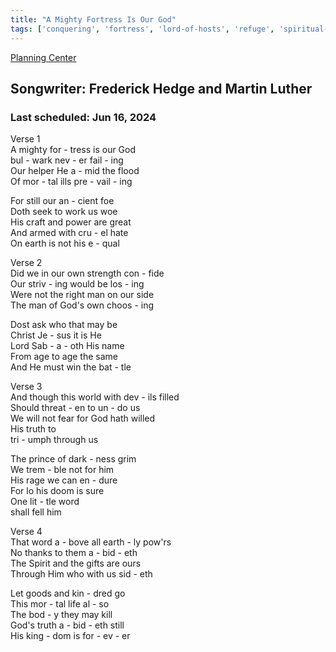 ```yaml
---
title: "A Mighty Fortress Is Our God"
tags: ['conquering', 'fortress', 'lord-of-hosts', 'refuge', 'spiritual-warfare', 'surrender', 'trust']
---
```


[Planning Center](https://services.planningcenteronline.com/songs/14536202)

## Songwriter: Frederick Hedge and Martin Luther
### Last scheduled: Jun 16, 2024          

Verse 1  
A mighty for - tress is our God  
bul - wark nev - er fail - ing  
Our helper He a - mid the flood  
Of mor - tal ills pre - vail - ing  
  
For still our an - cient foe  
Doth seek to work us woe  
His craft and power are great  
And armed with cru - el hate  
On earth is not his e - qual  
  
Verse 2  
Did we in our own strength con - fide  
Our striv - ing would be los - ing  
Were not the right man on our side  
The man of God's own choos - ing  
  
Dost ask who that may be  
Christ Je - sus it is He  
Lord Sab - a - oth His name  
From age to age the same  
And He must win the bat - tle  
  
  
Verse 3  
And though this world with dev - ils filled  
Should threat - en to un - do us  
We will not fear for God hath willed  
His truth to  
tri - umph through us  
  
The prince of dark - ness grim  
We trem - ble not for him  
His rage we can en - dure  
For lo his doom is sure  
One lit - tle word  
shall fell him  
  
Verse 4  
That word a - bove all earth - ly pow'rs  
No thanks to them a - bid - eth  
The Spirit and the gifts are ours  
Through Him who with us sid - eth  
  
Let goods and kin - dred go  
This mor - tal life al - so  
The bod - y they may kill  
God's truth a - bid - eth still  
His king - dom is for - ev - er
